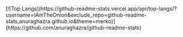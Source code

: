 <p>
[![Top Langs](https://github-readme-stats.vercel.app/api/top-langs/?username=IAmTheOnion&exclude_repo=github-readme-stats,anuraghazra.github.io&theme=merko)](https://github.com/anuraghazra/github-readme-stats)
</p>
